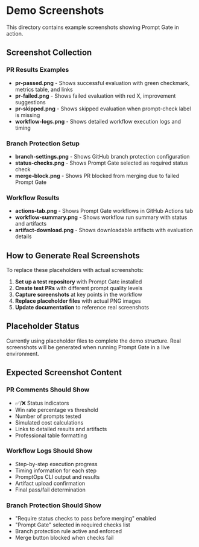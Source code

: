 # Demo Screenshots

This directory contains example screenshots showing Prompt Gate in action.

## Screenshot Collection

### PR Results Examples

- **pr-passed.png** - Shows successful evaluation with green checkmark, metrics table, and links
- **pr-failed.png** - Shows failed evaluation with red X, improvement suggestions
- **pr-skipped.png** - Shows skipped evaluation when prompt-check label is missing
- **workflow-logs.png** - Shows detailed workflow execution logs and timing

### Branch Protection Setup

- **branch-settings.png** - Shows GitHub branch protection configuration
- **status-checks.png** - Shows Prompt Gate selected as required status check
- **merge-block.png** - Shows PR blocked from merging due to failed Prompt Gate

### Workflow Results

- **actions-tab.png** - Shows Prompt Gate workflows in GitHub Actions tab
- **workflow-summary.png** - Shows workflow run summary with status and artifacts
- **artifact-download.png** - Shows downloadable artifacts with evaluation details

## How to Generate Real Screenshots

To replace these placeholders with actual screenshots:

1. **Set up a test repository** with Prompt Gate installed
2. **Create test PRs** with different prompt quality levels
3. **Capture screenshots** at key points in the workflow
4. **Replace placeholder files** with actual PNG images
5. **Update documentation** to reference real screenshots

## Placeholder Status

Currently using placeholder files to complete the demo structure.
Real screenshots will be generated when running Prompt Gate in a live environment.

## Expected Screenshot Content

### PR Comments Should Show

- ✅/❌ Status indicators
- Win rate percentage vs threshold
- Number of prompts tested
- Simulated cost calculations
- Links to detailed results and artifacts
- Professional table formatting

### Workflow Logs Should Show

- Step-by-step execution progress
- Timing information for each step
- PromptOps CLI output and results
- Artifact upload confirmation
- Final pass/fail determination

### Branch Protection Should Show

- "Require status checks to pass before merging" enabled
- "Prompt Gate" selected in required checks list
- Branch protection rule active and enforced
- Merge button blocked when checks fail
